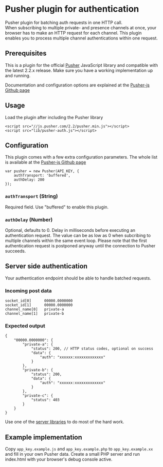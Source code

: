 # Pusher plugin for authentication

Pusher plugin for batching auth requests in one HTTP call.  
When subscribing to multiple private- and presence channels at once, your browser has to make an HTTP request for each channel. This plugin enables you to process multiple channel authentications within one request.

## Prerequisites

This is a plugin for the official [Pusher](http://pusher.com) JavaScript library and compatible with the latest 2.2.x release. Make sure you have a working implementation up and running.

Documentation and configuration options are explained at the [Pusher-js Github page](https://github.com/pusher/pusher-js)

## Usage

Load the plugin after including the Pusher library

    <script src="//js.pusher.com/2.2/pusher.min.js"></script>
    <script src="lib/pusher-auth.js"></script>

## Configuration

This plugin comes with a few extra configuration parameters. The whole list is available at the [Pusher-js Github page](https://github.com/pusher/pusher-js#configuration)

    var pusher = new Pusher(API_KEY, {
        authTransport: 'buffered',
        authDelay: 200
    });

### `authTransport` (String)

Required field. Use "buffered" to enable this plugin.

### `authDelay` (Number)

Optional, defaults to 0. Delay in milliseconds before executing an authentication request. The value can be as low as 0 when subcribing to multiple channels within the same event loop. Please note that the first authentication request is postponed anyway until the connection to Pusher succeeds.

## Server side authentication

Your authentication endpoint should be able to handle batched requests.

### Incoming post data

    socket_id[0]	  00000.0000000
    socket_id[1]	  00000.0000000
    channel_name[0]	  private-a
    channel_name[1]	  private-b

### Expected output

    {
        "00000.0000000": {
            "private-a": {
                "status": 200, // HTTP status codes, optional on success
                "data": {
                    "auth": "xxxxxx:xxxxxxxxxxxxx"
                }
            },
            "private-b": {
                "status": 200,
                "data": {
                    "auth": "xxxxxx:xxxxxxxxxxxxx"
                }
            },
            "private-c": {
                "status": 403
            }
        }
    }
    
Use one of the [server libraries](http://pusher.com/docs/libraries) to do most of the hard work.

## Example implementation

Copy `app_key.example.js` and `app_key.example.php` to `app_key.example.xx` and fill in your own Pusher data. Create a small PHP server and run index.html with your browser's debug console active.